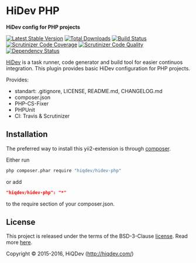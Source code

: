 HiDev PHP
=========

**HiDev config for PHP projects**

[![Latest Stable Version](https://poser.pugx.org/hiqdev/hidev-php/v/stable)](https://packagist.org/packages/hiqdev/hidev-php)
[![Total Downloads](https://poser.pugx.org/hiqdev/hidev-php/downloads)](https://packagist.org/packages/hiqdev/hidev-php)
[![Build Status](https://img.shields.io/travis/hiqdev/hidev-php.svg)](https://travis-ci.org/hiqdev/hidev-php)
[![Scrutinizer Code Coverage](https://img.shields.io/scrutinizer/coverage/g/hiqdev/hidev-php.svg)](https://scrutinizer-ci.com/g/hiqdev/hidev-php/)
[![Scrutinizer Code Quality](https://img.shields.io/scrutinizer/g/hiqdev/hidev-php.svg)](https://scrutinizer-ci.com/g/hiqdev/hidev-php/)
[![Dependency Status](https://www.versioneye.com/php/hiqdev:hidev-php/dev-master/badge.svg)](https://www.versioneye.com/php/hiqdev:hidev-php/dev-master)

[HiDev](https://github.com/hiqdev/hidev) is a task runner, code generator and build tool for easier continuos integration.
This plugin provides basic HiDev configuration for PHP projects.

Provides:
- standart: .gitignore, LICENSE, README.md, CHANGELOG.md
- composer.json
- PHP-CS-Fixer
- PHPUnit
- CI: Travis & Scrutinizer

## Installation

The preferred way to install this yii2-extension is through [composer](http://getcomposer.org/download/).

Either run

```sh
php composer.phar require "hiqdev/hidev-php"
```

or add

```json
"hiqdev/hidev-php": "*"
```

to the require section of your composer.json.

## License

This project is released under the terms of the BSD-3-Clause [license](LICENSE).
Read more [here](http://choosealicense.com/licenses/bsd-3-clause).

Copyright © 2015-2016, HiQDev (http://hiqdev.com/)
